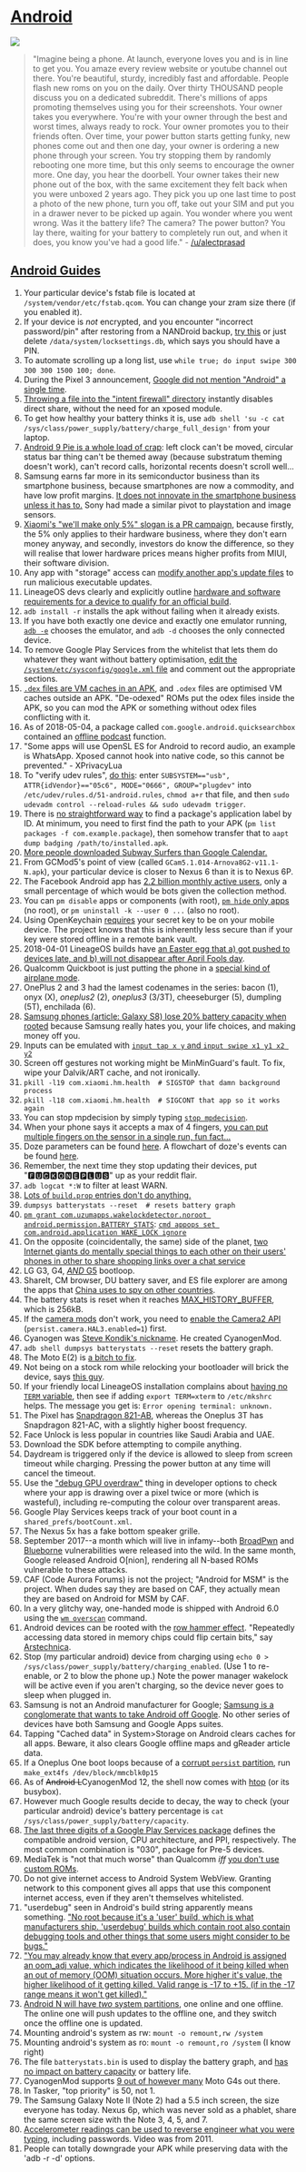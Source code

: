 # [Android](https://www.reddit.com/r/androiddev/comments/3ka9j0/what_to_know_for_a_mobile_developer_interview/)

![](http://i.imgur.com/2q7uebE.jpg)

> "Imagine being a phone. At launch, everyone loves you and is in line to get you. You amaze every review website or youtube channel out there. You're beautiful, sturdy, incredibly fast and affordable. People flash new roms on you on the daily. Over thirty THOUSAND people discuss you on a dedicated subreddit. There's millions of apps promoting themselves using you for their screenshots. Your owner takes you everywhere. You're with your owner through the best and worst times, always ready to rock. Your owner promotes you to their friends often. Over time, your power button starts getting funky, new phones come out and then one day, your owner is ordering a new phone through your screen. You try stopping them by randomly rebooting one more time, but this only seems to encourage the owner more. One day, you hear the doorbell. Your owner takes their new phone out of the box, with the same excitement they felt back when you were unboxed 2 years ago. They pick you up one last time to post a photo of the new phone, turn you off, take out your SIM and put you in a drawer never to be picked up again. You wonder where you went wrong. Was it the battery life? The camera? The power button? You lay there, waiting for your battery to completely run out, and when it does, you know you've had a good life." - [/u/alectprasad](https://www.reddit.com/r/Android/comments/721w8x/you_just_got_a_new_smartphone_what_is_the_first/dnfmdp4/)

## [Android Guides](https://github.com/codepath/android_guides/wiki)

1. Your particular device's fstab file is located at `/system/vendor/etc/fstab.qcom`. You can change your zram size there (if you enabled it).
1. If your device is *not* encrypted, and you encounter "incorrect password/pin" after restoring from a NANDroid backup, [try this](https://android.gadgethacks.com/how-to/fix-wrong-pin-errors-after-restoring-nandroid-backup-0176446/) or just delete `/data/system/locksettings.db`, which says you should have a PIN.
1. To automate scrolling up a long list, use `while true; do input swipe 300 300 300 1500 100; done`.
1. During the Pixel 3 announcement, [Google did not mention "Android" a single time](https://bgr.com/2018/10/12/android-vs-fuchsia-pixel-3-event-no-android-mention/).
1. [Throwing a file into the "intent firewall" directory](https://android.stackexchange.com/questions/128053/removing-a-contact-from-direct-share-panel/160350#160350) instantly disables direct share, without the need for an xposed module.
1. To get how healthy your battery thinks it is, use `adb shell 'su -c cat /sys/class/power_supply/battery/charge_full_design'` from your laptop.
1. [Android 9 Pie is a whole load of crap](https://www.reddit.com/r/Android/comments/9dprkc/if_you_could_what_changes_would_you_make_to/): left clock can't be moved, circular status bar thing can't be themed away (because substratum theming doesn't work), can't record calls, horizontal recents doesn't scroll well...
1. Samsung earns far more in its semiconductor business than its smartphone business, because smartphones are now a commodity, and have low profit margins. [It does not innovate in the smartphone business unless it has to.](https://www.youtube.com/watch?v=k05Q1k4A5ls) Sony had made a similar pivot to playstation and image sensors.
1. [Xiaomi's "we'll make only 5%" slogan is a PR campaign](https://www.youtube.com/watch?v=esUOQpKNLsE), because firstly, the 5% only applies to their hardware business, where they don't earn money anyway, and secondly, investors do know the difference, so they will realise that lower hardware prices means higher profits from MIUI, their software division.
1. Any app with "storage" access can [modify another app's update files](http://blog.checkpoint.com/2018/08/12/man-in-the-disk-a-new-attack-surface-for-android-apps/) to run malicious executable updates.
1. LineageOS devs clearly and explicitly outline [hardware and software requirements for a device to qualify for an official build](https://github.com/LineageOS/charter/blob/master/device-support-requirements.md).
1. `adb install -r` installs the apk without failing when it already exists.
1. If you have both exactly one device and exactly one emulator running, [`adb -e`](http://stackoverflow.com/a/20163013/1558430) chooses the emulator, and `adb -d` chooses the only connected device.
1. To remove Google Play Services from the whitelist that lets them do whatever they want without battery optimisation, [edit the `/system/etc/sysconfig/google.xml` file](https://android.stackexchange.com/questions/143247/how-to-make-google-play-services-and-other-default-white-listed-system-apps-doze) and comment out the appropriate sections.
1. [`.dex` files are VM caches in an APK](https://www.addictivetips.com/mobile/what-is-odex-and-deodex-in-android-complete-guide/), and `.odex` files are optimised VM caches outside an APK. "De-odexed" ROMs put the odex files inside the APK, so you can mod the APK or something without odex files conflicting with it.
1. As of 2018-05-04, a package called `com.google.android.quicksearchbox` contained an [offline podcast](https://www.androidpolice.com/2018/05/04/can-now-download-podcasts-listen-offline-google-app/) function.
1. "Some apps will use OpenSL ES for Android to record audio, an example is WhatsApp. Xposed cannot hook into native code, so this cannot be prevented." - XPrivacyLua
1. To "verify udev rules", [do this](https://gist.github.com/smac89/251368c8df2ccd645baedc3e1238fdb4): enter `SUBSYSTEM=="usb", ATTR{idVendor}=="05c6", MODE="0666", GROUP="plugdev"` into `/etc/udev/rules.d/51-android.rules`, `chmod a+r` that file, and then `sudo udevadm control --reload-rules && sudo udevadm trigger`.
1. There is [no straightforward way](https://stackoverflow.com/questions/16650765/get-application-name-label-via-adb-shell-or-terminal) to find a package's application label by ID. At minimum, you need to first find the path to your APK (`pm list packages -f com.example.package`), then somehow transfer that to `aapt dump badging /path/to/installed.apk`.
1. [More people downloaded Subway Surfers than Google Calendar.](https://en.wikipedia.org/wiki/List_of_most_downloaded_Google_Play_applications)
1. From GCMod5's point of view (called `GCam5.1.014-Arnova8G2-v11.1-N.apk`), your particular device is closer to Nexus 6 than it is to Nexus 6P.
1. The Facebook Android app has [2.2 billion monthly active users](https://growthbug.com/google-play-store-data-3-7mn-36331f2c8b26), only a small percentage of which would be bots given the collection method.
1. You can `pm disable` apps or components (with root), [`pm hide` only apps](https://android.stackexchange.com/questions/128949/pm-hide-vs-pm-disable-the-identity-crisis#comment160333_128949) (no root), or `pm uninstall -k --user 0 ...` (also no root).
1. Using OpenKeychain [requires](https://www.openkeychain.org/faq/#are-my-secret-keys-safe-on-my-mobile-device) your secret key to be on your mobile device. The project knows that this is inherently less secure than if your key were stored offline in a remote bank vault.
1. 2018-04-01 LineageOS builds have [an Easter egg that a) got pushed to devices late, and b) will not disappear after April Fools day](https://www.lineageos.org/An-April-Apology/).
1. Qualcomm Quickboot is just putting the phone in a [special kind of airplane mode](https://forum.xda-developers.com/android/software/universal-quickboot-cyanogenmod-12-0-12-t3082041).
1. OnePlus 2 and 3 had the lamest codenames in the series: bacon (1), onyx (X), *oneplus2* (2), *oneplus3* (3/3T), cheeseburger (5), dumpling (5T), enchilada (6).
1. [Samsung phones (article: Galaxy S8) lose 20% battery capacity when rooted](https://www.xda-developers.com/sampwnd-root-galaxy-s8-snapdragon/) because Samsung really hates you, your life choices, and making money off you.
1. Inputs can be emulated with [`input tap x y` and `input swipe x1 y1 x2 y2`](https://forum.xda-developers.com/u/tasker-tips-tricks/best-run-shell-commands-tasker-t3419204)
1. Screen off gestures not working might be MinMinGuard's fault. To fix, wipe your Dalvik/ART cache, and not ironically.
1. `pkill -l19 com.xiaomi.hm.health  # SIGSTOP that damn background process`
1. `pkill -l18 com.xiaomi.hm.health  # SIGCONT that app so it works again`
1. You can stop mpdecision by simply typing [`stop mpdecision`](https://stackoverflow.com/questions/20221680/android-how-to-force-cpu-core-offlineshut-down-cores).
1. When your phone says it accepts a max of 4 fingers, [you can put multiple fingers on the sensor in a single run, fun fact...](https://www.reddit.com/r/GalaxyS7/comments/4bd8s9/more_than_four_fingerprints/d188r2j/)
1. Doze parameters can be found [here](https://forum.xda-developers.com/android/apps-games/root-doze-settings-editor-android-t3235130). A flowchart of doze's events can be found [here](https://forum.xda-developers.com/android/apps-games/root-doze-settings-editor-android-t3235130/post63962529#post63962529).
1. Remember, the next time they stop updating their devices, put "🅵🆄🅲🅺🅾🅽🅴🅿🅻🆄🆂" up as your reddit flair.
1. `adb logcat *:W` to filter at least WARN.
1. [Lots of `build.prop` entries don't do anything.](https://forum.xda-developers.com/showthread.php?t=2544330)
1. `dumpsys batterystats --reset  # resets battery graph`
1. [`pm grant com.uzumapps.wakelockdetector.noroot android.permission.BATTERY_STATS`](https://forums.androidcentral.com/moto-g-2016/700464-wakelock-detector-no-root-required.html): [`cmd appops set com.android.application WAKE_LOCK ignore`](https://www.xda-developers.com/stop-wakelocks-android-without-root/)
1. On the opposite (coincidentally, the same) side of the planet, [two Internet giants do mentally special things to each other on their users' phones in other to share shopping links over a chat service](https://www.reddit.com/r/oneplus/comments/7prvrj/i_looked_into_what_actually_is_being_sent_and/dsk9ykl/)
1. LG G3, G4, [*AND* G5](https://www.reddit.com/r/Android/comments/7mmz3s/htc_and_motorola_say_they_dont_slow_old_phones/drvh082/) bootloop.
1. ShareIt, CM browser, DU battery saver, and ES file explorer are among the apps that [China uses to spy on other countries](https://www.reddit.com/r/Android/comments/7godzf/china_is_spying_through_42_apps_delete_them/dqlb3yh/).
1. The battery stats is reset when it reaches [MAX_HISTORY_BUFFER](https://github.com/aosp-mirror/platform_frameworks_base/blob/master/core/java/com/android/internal/os/BatteryStatsImpl.java), which is 256kB.
1. If the [camera mods](https://www.celsoazevedo.com/files/android/google-camera/) don't work, you need to [enable the Camera2 API](https://forum.xda-developers.com/apps/magisk/module-camera2api-enabler-t3656651) (`persist.camera.HAL3.enabled=1`) first.
1. Cyanogen was [Steve Kondik's nickname](https://github.com/cyanogen). He created CyanogenMod.
1. `adb shell dumpsys batterystats --reset` resets the battery graph.
1. The Moto E(2) is [a bitch to fix](https://www.ifixit.com/Guide/Motorola+Moto+E+2nd+Generation+Battery+Replacement/56502).
1. Not being on a stock rom while relocking your bootloader will brick the device, says [this guy](https://forum.xda-developers.com/showpost.php?p=69267541&postcount=9).
1. If your friendly local LineageOS installation complains about [having no `TERM` variable](https://jira.lineageos.org/browse/BUGBASH-556?attachmentViewMode=list), then see if adding `export TERM=xterm` to `/etc/mkshrc` helps. The message you get is: `Error opening terminal: unknown.`
1. The Pixel has [Snapdragon 821-AB](https://www.xda-developers.com/dissecting-speed-how-oneplus-leveraged-excellent-real-world-performance/), whereas the Oneplus 3T has Snapdragon 821-AC, with a slightly higher boost frequency.
1. Face Unlock is less popular in countries like Saudi Arabia and UAE.
1. Download the SDK before attempting to compile anything.
1. Daydream is triggered only if the device is allowed to sleep from screen timeout while charging. Pressing the power button at any time will cancel the timeout.
1. Use the ["debug GPU overdraw"](https://www.youtube.com/watch?v=I4MhEx-nck4) thing in developer options to check where your app is drawing over a pixel twice or more (which is wasteful), including re-computing the colour over transparent areas.
1. Google Play Services keeps track of your boot count in a `shared_prefs/bootCount.xml`.
1. The Nexus 5x has a fake bottom speaker grille.
1. September 2017--a month which will live in infamy--both [BroadPwn](https://blog.exodusintel.com/2017/07/26/broadpwn/) and [Blueborne](https://www.armis.com/blueBorne/) vulnerabilities were released into the wild. In the same month, Google released Android O[nion], rendering all N-based ROMs vulnerable to these attacks.
1. CAF (Code Aurora Forums) is not the project; "Android for MSM" is the project. When dudes say they are based on CAF, they actually mean they are based on Android for MSM by CAF.
1. In a very glitchy way, one-handed mode is shipped with Android 6.0 using the [`wm overscan`](https://forum.xda-developers.com/u/tasker-tips-tricks/guide-hold-swipe-home-button-to-enable-t3330353) command.
1. Android devices can be rooted with the [row hammer effect](https://en.wikipedia.org/wiki/Row_hammer). "Repeatedly accessing data stored in memory chips could flip certain bits," say [Arstechnica](https://arstechnica.com/information-technology/2016/10/using-rowhammer-bitflips-to-root-android-phones-is-now-a-thing/).
1. Stop (my particular android) device from charging using `echo 0 > /sys/class/power_supply/battery/charging_enabled`. (Use 1 to re-enable, or 2 to blow the phone up.) Note the power manager wakelock will be active even if you aren't charging, so the device never goes to sleep when plugged in.
1. Samsung is not an Android manufacturer for Google; [Samsung is a conglomerate that wants to take Android off Google](https://www.youtube.com/watch?v=2_L9j6mDJBg). No other series of devices have both Samsung and Google Apps suites.
1. Tapping "Cached data" in System>Storage on Android clears caches for all apps. Beware, it also clears Google offline maps and gReader article data.
1. If a Oneplus One boot loops because of a [corrupt `persist` partition](http://www.androidpolice.com/2014/10/13/heres-easy-fix-oneplus-one-sudden-death-bug-results-neverending-boot-loops/), run `make_ext4fs /dev/block/mmcblk0p15`
1. As of ~~Android L~~CyanogenMod 12, the shell now comes with [htop](http://en.wikipedia.org/wiki/Htop) (or its busybox).
1. However much Google results decide to decay, the way to check (your particular android) device's battery percentage is `cat /sys/class/power_supply/battery/capacity`.
1. [The last three digits of a Google Play Services package](https://www.reddit.com/r/Android/comments/3mh7vt/new_google_play_services_8118_438/cvf1ni5) defines the compatible android version, CPU architecture, and PPI, respectively. The most common combination is "030", package for Pre-5 devices.
1. MediaTek is "not that much worse" than Qualcomm *iff* [you don't use custom ROMs](https://www.reddit.com/r/Android/comments/6p8nio/is_mediatek_really_that_worse/).
1. Do not give internet access to Android System WebView. Granting network to this component gives all apps that use this component internet access, even if they aren't themselves whitelisted.
1. "userdebug" seen in Android's build string apparently means something. ["No root because it's a 'user' build, which is what manufacturers ship. 'userdebug' builds which contain root also contain debugging tools and other things that some users might consider to be bugs."](https://www.reddit.com/r/oneplus/comments/3sre4p/exodus_511_nightlies_vs_60_sultans_rom/cx07d0u)
1. ["You may already know that every app/process in Android is assigned an oom_adj value, which indicates the likelihood of it being killed when an out of memory (OOM) situation occurs. More higher it's value, the higher likelihood of it getting killed. Valid range is -17 to +15. (if in the -17 range means it won't get killed)."](http://forum.xda-developers.com/showthread.php?t=2751559)
1. [Android N will have *two* system partitions](https://en.wikipedia.org/wiki/Android_Nougat#Development_platform), one online and one offline. The online one will push updates to the offline one, and they switch once the offline one is updated.
1. Mounting android's system as rw: `mount -o remount,rw /system`
1. Mounting android's system as ro: `mount -o remount,ro /system` (I know right)
1. The file `batterystats.bin` is used to display the battery graph, and [has no impact on battery capacity](https://androidcentral.com/wiping-battery-stats-doesnt-improve-battery-life-says-google-engineer) or battery life.
1. CyanogenMod supports [9 out of however many](https://wiki.lineageos.org/devices/athene/#special-boot-modes) Moto G4s out there.
1. In Tasker, "top priority" is 50, not 1.
1. The Samsung Galaxy Note II (Note 2) had a 5.5 inch screen, the size everyone has today. Nexus 6p, which was never sold as a phablet, share the same screen size with the Note 3, 4, 5, and 7.
1. [Accelerometer readings can be used to reverse engineer what you were typing](https://www.youtube.com/watch?v=metkEeZvHTg), including passwords. Video was from 2011.
1. People can totally downgrade your APK while preserving data with the 'adb -r -d' options.
